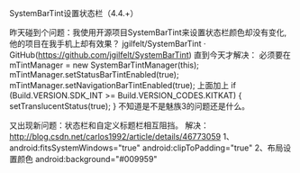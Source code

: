 SystemBarTint设置状态栏（4.4.+）

昨天碰到个问题：我使用开源项目SystemBarTint来设置状态栏颜色却没有变化,他的项目在我手机上却有效果？
  jgilfelt/SystemBarTint · GitHub(https://github.com/jgilfelt/SystemBarTint)
直到今天才解决：
  必须要在
      mTintManager = new SystemBarTintManager(this);
      mTintManager.setStatusBarTintEnabled(true);
      mTintManager.setNavigationBarTintEnabled(true);
  上面加上
      if (Build.VERSION.SDK_INT >= Build.VERSION_CODES.KITKAT) {
    			setTranslucentStatus(true);
	      	}
不知道是不是魅族3的问题还是什么。

又出现新问题：状态栏和自定义标题栏相互阻挡。
    解决：http://blog.csdn.net/carlos1992/article/details/46773059
        1、android:fitsSystemWindows="true"
           android:clipToPadding="true"
        2、布局设置颜色 android:background="#009959"
